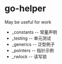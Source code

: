 # go-helper
May be useful for work

+ _constants -- 常量声明
+ _testing -- 单元测试
+ _generics -- 泛型例子
+ _pointers -- 指针示例
+ _rwlock -- 读写锁

